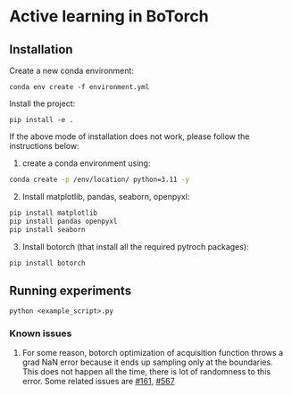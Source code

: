 # Active learning in BoTorch

## Installation
Create a new conda environment:
````
conda env create -f environment.yml
````

Install the project:
````
pip install -e .
````

If the above mode of installation does not work, please follow the instructions below:
1. create a conda environment using:
```bash
conda create -p /env/location/ python=3.11 -y
```

2. Install matplotlib, pandas, seaborn, openpyxl:
```bash
pip install matplotlib
pip install pandas openpyxl
pip install seaborn
```

3. Install botorch (that install all the required pytroch packages):
```bash
pip install botorch
```

## Running experiments
````
python <example_script>.py
````

### Known issues
1. For some reason, botorch optimization of acquisition function throws a grad NaN error because it ends up sampling only at the boundaries. This does not happen all the time, there is lot of randomness to this error. 
Some related issues are [#161](https://github.com/pytorch/botorch/issues/161), [#567](https://github.com/pytorch/botorch/issues/567)